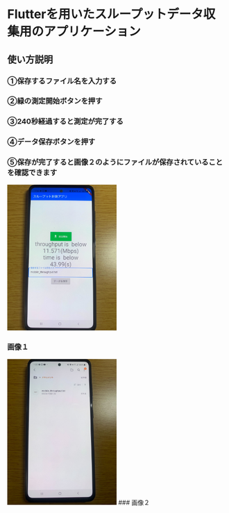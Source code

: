 # Flutterを用いたスループットデータ収集用のアプリケーション
## 使い方説明
### ①保存するファイル名を入力する<br>
### ②緑の測定開始ボタンを押す<br>
### ③240秒経過すると測定が完了する<br>
### ④データ保存ボタンを押す<br>
### ⑤保存が完了すると画像２のようにファイルが保存されていることを確認できます<br>
<img src="https://github.com/sanoyuuto/sano_flutter/blob/master/screen1.jpg" width="50%" /><br>
###                              画像１<br>

<img src="https://github.com/sanoyuuto/sano_flutter/blob/master/screen2.jpg" width="50%" />
###                              画像２<br>
